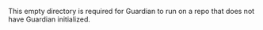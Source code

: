 This empty directory is required for Guardian to run on a repo that does not have Guardian initialized.